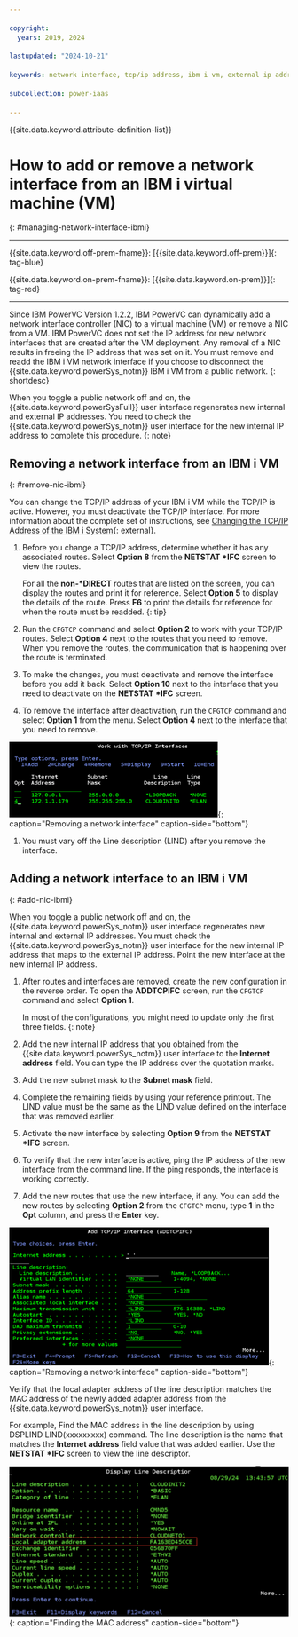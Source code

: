 ```yaml
---

copyright:
  years: 2019, 2024

lastupdated: "2024-10-21"

keywords: network interface, tcp/ip address, ibm i vm, external ip address, dns, lind, cfgtcp command

subcollection: power-iaas

---
```


{{site.data.keyword.attribute-definition-list}}

# How to add or remove a network interface from an IBM i virtual machine (VM)
{: #managing-network-interface-ibmi}

---



{{site.data.keyword.off-prem-fname}}: [{{site.data.keyword.off-prem}}]{: tag-blue}


{{site.data.keyword.on-prem-fname}}: [{{site.data.keyword.on-prem}}]{: tag-red}


---





Since IBM PowerVC Version 1.2.2, IBM PowerVC can dynamically add a network interface controller (NIC) to a virtual machine (VM) or remove a NIC from a VM. IBM PowerVC does not set the IP address for new network interfaces that are created after the VM deployment. Any removal of a NIC results in freeing the IP address that was set on it. You must remove and readd the IBM i VM network interface if you choose to disconnect the {{site.data.keyword.powerSys_notm}} IBM i VM from a public network.
{: shortdesc}

When you toggle a public network off and on, the {{site.data.keyword.powerSysFull}} user interface regenerates new internal and external IP addresses. You need to check the {{site.data.keyword.powerSys_notm}} user interface for the new internal IP address to complete this procedure.
{: note}

## Removing a network interface from an IBM i VM
{: #remove-nic-ibmi}


You can change the TCP/IP address of your IBM i VM while the TCP/IP is active. However, you must deactivate the TCP/IP interface. For more information about the complete set of instructions, see [Changing the TCP/IP Address of the IBM i System](https://www.ibm.com/support/pages/node/641015){: external}.

1. Before you change a TCP/IP address, determine whether it has any associated routes. Select **Option 8** from the **NETSTAT \*IFC** screen to view the routes.

    For all the **non-\*DIRECT** routes that are listed on the screen, you can display the routes and print it for reference. Select **Option 5** to display the details of the route. Press **F6** to print the details for reference for when the route must be readded.
    {: tip}

2. Run the `CFGTCP` command and select **Option 2** to work with your TCP/IP routes. Select **Option 4** next to the routes that you need to remove. When you remove the routes, the communication that is happening over the route is terminated.

3. To make the changes, you must deactivate and remove the interface before you add it back. Select **Option 10** next to the interface that you need to deactivate on the **NETSTAT \*IFC** screen.

4. To remove the interface after deactivation, run the `CFGTCP` command and select **Option 1** from the menu. Select **Option 4** next to the interface that you need to remove.


![Removing a network interface](./images/work_with_TCP_IP_Interface.png "Removing a network interface"){: caption="Removing a network interface" caption-side="bottom"}





1. You must vary off the Line description (LIND) after you remove the interface.

## Adding a network interface to an IBM i VM
{: #add-nic-ibmi}

When you toggle a public network off and on, the {{site.data.keyword.powerSys_notm}} user interface regenerates new internal and external IP addresses. You must check the {{site.data.keyword.powerSys_notm}} user interface for the new internal IP address that maps to the external IP address. Point the new interface at the new internal IP address.

1. After routes and interfaces are removed, create the new configuration in the reverse order. To open the **ADDTCPIFC** screen, run the `CFGTCP` command and select **Option 1**.

    In most of the configurations, you might need to update only the first three fields.
    {: note}

2. Add the new internal IP address that you obtained from the {{site.data.keyword.powerSys_notm}} user interface to the **Internet address** field. You can type the IP address over the quotation marks.

3. Add the new subnet mask to the **Subnet mask** field.

4. Complete the remaining fields by using your reference printout. The LIND value must be the same as the LIND value defined on the interface that was removed earlier.

5. Activate the new interface by selecting **Option 9** from the **NETSTAT \*IFC** screen.

6. To verify that the new interface is active, ping the IP address of the new interface from the command line. If the ping responds, the interface is working correctly.

7. Add the new routes that use the new interface, if any. You can add the new routes by selecting **Option 2** from the `CFGTCP` menu, type **1** in the **Opt** column, and press the **Enter** key.


![Adding a network interface](./images/add_TCP_IP_interface.png "Adding a network interface"){: caption="Removing a network interface" caption-side="bottom"}




Verify that the local adapter address of the line description matches the MAC address of the newly added adapter address from the {{site.data.keyword.powerSys_notm}} user interface.

For example,
Find the MAC address in the line description by using DSPLIND LIND(xxxxxxxxx) command. The line description is the name that matches the **Internet address** field value that was added earlier. Use the **NETSTAT \*IFC** screen to view the line descriptor.

![Finding the MAC address](./images/display_line_descriptor.png "Finding the MAC address"){: caption="Finding the MAC address" caption-side="bottom"}
